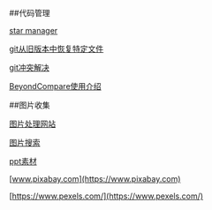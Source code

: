 ##代码管理

[star manager](https://app.astralapp.com/dashboard)

[git从旧版本中恢复特定文件](http://www.cnblogs.com/zhulin/archive/2012/06/09/2542785.html)

[git冲突解决](http://www.cnblogs.com/sinojelly/archive/2011/08/07/2130172.html)

[BeyondCompare使用介绍](https://segmentfault.com/a/1190000002951154)

##图片收集

[图片处理网站](https://photoeditor.polarr.co/)

[图片搜索](thestocks.im)

[ppt素材](http://hippter.com/)

[www.pixabay.com](https://www.pixabay.com)

[https://www.pexels.com/](https://www.pexels.com/)
